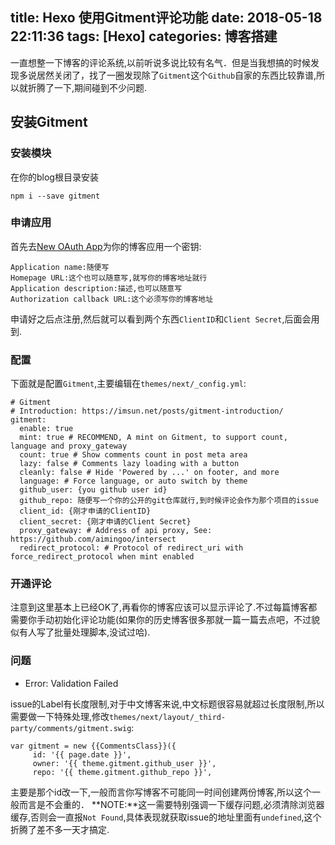 title: Hexo 使用Gitment评论功能
date: 2018-05-18 22:11:36
tags: [Hexo]
categories: 博客搭建
---
一直想整一下博客的评论系统,以前听说多说比较有名气．但是当我想搞的时候发现多说居然关闭了，找了一圈发现除了`Gitment`这个`Github`自家的东西比较靠谱,所以就折腾了一下,期间碰到不少问题.

## 安装Gitment

### 安装模块
在你的blog根目录安装
```
npm i --save gitment
```

### 申请应用
首先去[New OAuth App](https://github.com/settings/applications/new)为你的博客应用一个密钥:
```
Application name:随便写
Homepage URL:这个也可以随意写,就写你的博客地址就行
Application description:描述,也可以随意写
Authorization callback URL:这个必须写你的博客地址
```
申请好之后点注册,然后就可以看到两个东西`ClientID`和`Client Secret`,后面会用到.

### 配置
下面就是配置`Gitment`,主要编辑在`themes/next/_config.yml`:
```
# Gitment
# Introduction: https://imsun.net/posts/gitment-introduction/
gitment:
  enable: true
  mint: true # RECOMMEND, A mint on Gitment, to support count, language and proxy_gateway
  count: true # Show comments count in post meta area
  lazy: false # Comments lazy loading with a button
  cleanly: false # Hide 'Powered by ...' on footer, and more
  language: # Force language, or auto switch by theme
  github_user: {you github user id}
  github_repo: 随便写一个你的公开的git仓库就行,到时候评论会作为那个项目的issue
  client_id: {刚才申请的ClientID}
  client_secret: {刚才申请的Client Secret}
  proxy_gateway: # Address of api proxy, See: https://github.com/aimingoo/intersect
  redirect_protocol: # Protocol of redirect_uri with force_redirect_protocol when mint enabled
```

### 开通评论
注意到这里基本上已经OK了,再看你的博客应该可以显示评论了.不过每篇博客都需要你手动初始化评论功能(如果你的历史博客很多那就一篇一篇去点吧，不过貌似有人写了批量处理脚本,没试过哈).


### 问题
- Error: Validation Failed

issue的Label有长度限制,对于中文博客来说,中文标题很容易就超过长度限制,所以需要做一下特殊处理,修改`themes/next/layout/_third-party/comments/gitment.swig`:
```
var gitment = new {{CommentsClass}}({
     id: '{{ page.date }}',
     owner: '{{ theme.gitment.github_user }}',
     repo: '{{ theme.gitment.github_repo }}',
```
主要是那个id改一下,一般而言你写博客不可能同一时间创建两份博客,所以这个一般而言是不会重的．
**NOTE:**这一需要特别强调一下缓存问题,必须清除浏览器缓存,否则会一直报`Not Found`,具体表现就获取issue的地址里面有`undefined`,这个折腾了差不多一天才搞定.
